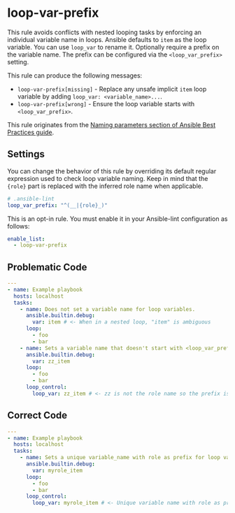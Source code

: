 # loop-var-prefix

This rule avoids conflicts with nested looping tasks by enforcing an individual
variable name in loops. Ansible defaults to `item` as the loop variable. You can
use `loop_var` to rename it. Optionally require a prefix on the variable name.
The prefix can be configured via the `<loop_var_prefix>` setting.

This rule can produce the following messages:

- `loop-var-prefix[missing]` - Replace any unsafe implicit `item` loop variable
  by adding `loop_var: <variable_name>...`.
- `loop-var-prefix[wrong]` - Ensure the loop variable starts with
  `<loop_var_prefix>`.

This rule originates from the [Naming parameters section of Ansible Best
Practices guide][cop314].

## Settings

You can change the behavior of this rule by overriding its default regular
expression used to check loop variable naming. Keep in mind that the `{role}`
part is replaced with the inferred role name when applicable.

```yaml
# .ansible-lint
loop_var_prefix: "^(__|{role}_)"
```

This is an opt-in rule. You must enable it in your Ansible-lint configuration as
follows:

```yaml
enable_list:
  - loop-var-prefix
```

## Problematic Code

```yaml
---
- name: Example playbook
  hosts: localhost
  tasks:
    - name: Does not set a variable name for loop variables.
      ansible.builtin.debug:
        var: item # <- When in a nested loop, "item" is ambiguous
      loop:
        - foo
        - bar
    - name: Sets a variable name that doesn't start with <loop_var_prefix>.
      ansible.builtin.debug:
        var: zz_item
      loop:
        - foo
        - bar
      loop_control:
        loop_var: zz_item # <- zz is not the role name so the prefix is wrong
```

## Correct Code

```yaml
---
- name: Example playbook
  hosts: localhost
  tasks:
    - name: Sets a unique variable_name with role as prefix for loop variables.
      ansible.builtin.debug:
        var: myrole_item
      loop:
        - foo
        - bar
      loop_control:
        loop_var: myrole_item # <- Unique variable name with role as prefix
```

[cop314]:
  https://redhat-cop.github.io/automation-good-practices/#_naming_parameters
